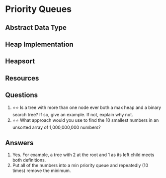 # Priority Queues
## Abstract Data Type
## Heap Implementation
## Heapsort
## Resources
## Questions
1. :star::star: Is a tree with more than one node ever both a max heap and a binary search tree? If so, give an example. If not, explain why not.
1. :star::star: What approach would you use to find the 10 smallest numbers in an unsorted array of 1,000,000,000 numbers?
## Answers
1. Yes. For example, a tree with 2 at the root and 1 as its left child meets both definitions.
1. Put all of the numbers into a min priority queue and repeatedly (10 times) remove the minimum.
